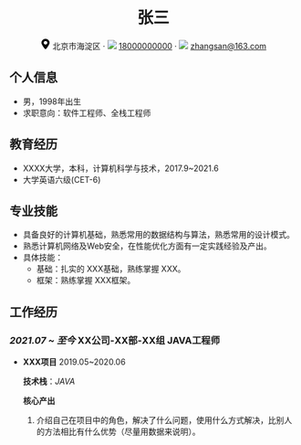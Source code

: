<center>
    <h1>张三</h1>
    <div>
        <span>
            <img src="assets/location-solid.svg" width="18px">
            <span>北京市海淀区</span>
        </span>
        ·
        <span>
            <img src="assets/phone-solid.svg" width="18px">
            <a href="tel://18000000000">18000000000</a>
        </span>
        ·
        <span>
            <img src="assets/envelope-solid.svg" width="18px">
            <a href="mailto:zhangsan@163.com">zhangsan@163.com</a>
        </span>
    </div>
</center>



## 个人信息

 - 男，1998年出生
 - 求职意向：软件工程师、全栈工程师



## 教育经历

- XXXX大学，本科，计算机科学与技术，2017.9~2021.6
- 大学英语六级(CET-6)



## 专业技能

- 具备良好的计算机基础，熟悉常用的数据结构与算法，熟悉常用的设计模式。
- 熟悉计算机网络及Web安全，在性能优化方面有一定实践经验及产出。
- 具体技能：
     - 基础：扎实的 XXX基础，熟练掌握 XXX。
     - 框架：熟练掌握 XXX框架。



## 工作经历


### *2021.07 ~ 至今* XX公司-XX部-XX组 JAVA工程师
- **XXX项目** 2019.05~2020.06

  **技术栈**：*JAVA*

  **核心产出**

  1. 介绍自己在项目中的角色，解决了什么问题，使用什么方式解决，比别人的方法相比有什么优势（尽量用数据来说明）。


